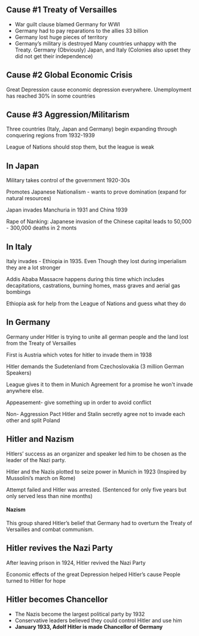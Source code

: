 ## Cause #1 Treaty of Versailles
- War guilt clause blamed Germany for WWI 
- Germany had to pay reparations to the allies 33 billion 
- Germany lost huge pieces of territory 
- Germany’s military is destroyed
Many countries unhappy with the Treaty. Germany (Obviously) Japan, and Italy (Colonies also upset they did not get their independence) 

## Cause #2 Global Economic Crisis
Great Depression cause economic depression everywhere. Unemployment has reached 30% in some countries

## Cause #3 Aggression/Militarism
Three countries (Italy, Japan and Germany) begin expanding through conquering regions from 1932-1939 

League of Nations should stop them, but the league is weak 

## In Japan
Military takes control of the government 1920-30s 

Promotes Japanese Nationalism - wants to prove domination (expand for natural resources) 

Japan invades Manchuria in 1931 and China 1939 

Rape of Nanking: Japanese invasion of the Chinese capital leads to 50,000 - 300,000 deaths in 2 monts 

## In Italy 
Italy invades - Ethiopia in 1935. Even Though they lost during imperialism they are a lot stronger 

Addis Ababa Massacre happens during this time which includes decapitations, castrations, burning homes, mass graves and aerial gas bombings

Ethiopia ask for help from the League of Nations and guess what they do   

## In Germany 
Germany under Hitler is trying to unite all german people and the land lost from the Treaty of Versailles 

First is Austria which votes for hitler to invade them in 1938 

Hitler demands the Sudetenland from Czechoslovakia (3 million German Speakers)

League gives it to them in Munich Agreement for a promise he won't invade anywhere else.

Appeasement- give something up in order to avoid conflict

Non- Aggression Pact 
Hitler and Stalin secretly agree not to invade each other and split Poland   

## Hitler and Nazism 
Hitlers’ success as an organizer and speaker led him to be chosen as the leader of the Nazi party.

Hitler and the Nazis plotted to seize power in Munich in 1923 (Inspired by Mussolini’s march on Rome)

Attempt failed and Hitler was arrested. (Sentenced for only five years but only served less than nine months)

#### Nazism 
This group shared Hitler’s belief that Germany had to overturn the Treaty of Versailles and combat communism.

## Hitler revives the Nazi Party 
After leaving prison in 1924, Hitler revived the Nazi Party

Economic effects of the great Depression helped Hitler’s cause
People turned to Hitler for hope 

## Hitler becomes Chancellor
- The Nazis become the largest political party by 1932
- Conservative leaders believed they could control Hitler and use him 
- **January 1933, Adolf Hitler is made Chancellor of Germany** 
